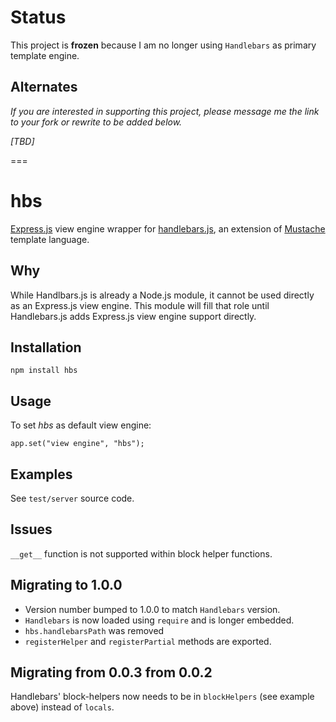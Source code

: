 # Status #

This project is **frozen** because I am no longer using `Handlebars` as primary template
engine.

## Alternates ##

*If you are interested in supporting this project, please message me the link to your
fork or rewrite to be added below.*

*[TBD]*

===

# hbs #

[Express.js](http://github.com/visionmedia/express) view engine wrapper for
[handlebars.js](http://github.com/wycats/handlebars.js), an extension of
[Mustache](http://mustache.github.com/) template language.

## Why ##

While Handlbars.js is already a Node.js module, it cannot be used directly as
an Express.js view engine. This module will fill that role until Handlebars.js
adds Express.js view engine support directly.
	
## Installation ##

	npm install hbs

## Usage ##

To set *hbs* as default view engine:
	
    app.set("view engine", "hbs");
    
## Examples ##

See `test/server` source code.

## Issues ##

`__get__` function is not supported within block helper functions.

## Migrating to 1.0.0 ##

* Version number bumped to 1.0.0 to match `Handlebars` version.
* `Handlebars` is now loaded using `require` and is longer embedded.
* `hbs.handlebarsPath` was removed
* `registerHelper` and `registerPartial` methods are exported.

## Migrating from 0.0.3 from 0.0.2 ##

Handlebars' block-helpers now needs to be in `blockHelpers` (see example above) instead of `locals`.
